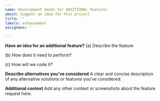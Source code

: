 ```yaml
---
name: Development needs for ADDITIONAL features
about: Suggest an idea for this project
title: ''
labels: enhancement
assignees: ''

---
```


**Have an idea for an additional feature?**
(a) Describe the feature

(b) How does it need to perform?

(c) How will we code it?

**Describe alternatives you've considered**
A clear and concise description of any alternative solutions or features you've considered.

**Additional context**
Add any other context or screenshots about the feature request here.
